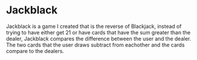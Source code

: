 # Jackblack
Jackblack is a game I created that is the reverse of Blackjack, instead of trying to have either get 21 or have cards that have the sum greater than the dealer, Jackblack compares the difference between the user and the dealer. The two cards that the user draws subtract from eachother and the cards compare to the dealers.

